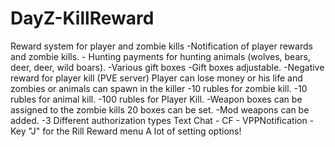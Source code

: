 # DayZ-KillReward
Reward system for player and zombie kills  -Notification of player rewards and zombie kills. - Hunting payments for hunting animals (wolves, bears, deer, deer, wild boars). -Various gift boxes -Gift boxes adjustable. -Negative reward for player kill (PVE server) Player can lose money or his life and zombies or animals can spawn in the killer -10 rubles for zombie kill. -10 rubles for animal kill. -100 rubles for Player Kill. -Weapon boxes can be assigned to the zombie kills 20 boxes can be set. -Mod weapons can be added. -3 Different authorization types Text Chat - CF - VPPNotification -Key "J" for the Rill Reward menu A lot of setting options!
